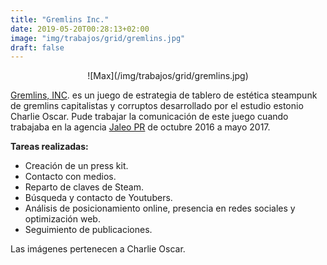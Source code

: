 ```yaml
---
title: "Gremlins Inc."
date: 2019-05-20T00:28:13+02:00
image: "img/trabajos/grid/gremlins.jpg"
draft: false
---
```


<center>![Max](/img/trabajos/grid/gremlins.jpg)</center>

[Gremlins, INC](http://store.steampowered.com/app/369990/Gremlins_Inc/?l=spanish). es un juego de estrategia de tablero de estética steampunk de gremlins capitalistas y corruptos desarrollado por el estudio estonio Charlie Oscar. Pude trabajar la comunicación de este juego cuando trabajaba en la agencia [Jaleo PR](http://jaleopr.com/) de octubre 2016 a mayo 2017.

**Tareas realizadas:**

+ Creación de un press kit.
+ Contacto con medios.
+ Reparto de claves de Steam.
+ Búsqueda y contacto de Youtubers.
+ Análisis de posicionamiento online, presencia en redes sociales y optimización web.
+ Seguimiento de publicaciones.

Las imágenes pertenecen a Charlie Oscar.
